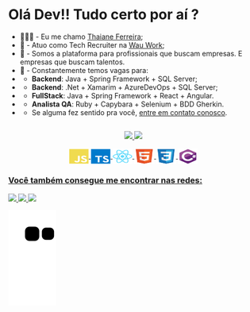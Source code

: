 # Olá Dev!! Tudo certo por aí ?

- 👨🏽‍💻 -  Eu me chamo [Thaiane Ferreira](https://www.linkedin.com/in/thaianeferreira);
- 💜 - Atuo como Tech Recruiter na [Wau Work](https://www.linkedin.com/company/wauwork/);
- 🦄 - Somos a plataforma para profissionais que buscam empresas. E empresas que buscam talentos.
- 💸 - Constantemente temos vagas para:
- - **Backend**: Java + Spring Framework + SQL Server;
- - **Backend**: .Net + Xamarim + AzureDevOps + SQL Server;
- - **FullStack**: Java + Spring Framework + React + Angular.
- - **Analista QA**: Ruby + Capybara + Selenium + BDD Gherkin.
- - Se alguma fez sentido pra você, [entre em contato conosco](https://www.linkedin.com/company/wauwork).

##

<div align="center">
  <a href="https://github.com/ThaianeFerreira">
  <img height="180em" src="https://github-readme-stats.vercel.app/api?username=ThaianeFerreira&show_icons=true&theme=midnight-purple&include_all_commits=true&count_private=true"/>
  <img height="180em" src="https://github-readme-stats.vercel.app/api/top-langs/?username=paulopelaez&layout=compact&langs_count=7&theme=midnight-purple"/>
</div>

<div align="center" style="display: inline_block"><br>
  <img align="center" alt="Pelaez-Js" height="30" width="40" src="https://raw.githubusercontent.com/devicons/devicon/master/icons/javascript/javascript-plain.svg">
  <img align="center" alt="Pelaez-Ts" height="30" width="40" src="https://raw.githubusercontent.com/devicons/devicon/master/icons/typescript/typescript-plain.svg">
  <img align="center" alt="Pelaez-React" height="30" width="40" src="https://raw.githubusercontent.com/devicons/devicon/master/icons/react/react-original.svg">
  <img align="center" alt="Pelaez-HTML" height="30" width="40" src="https://raw.githubusercontent.com/devicons/devicon/master/icons/html5/html5-original.svg">
  <img align="center" alt="Pelaez-CSS" height="30" width="40" src="https://raw.githubusercontent.com/devicons/devicon/master/icons/css3/css3-original.svg">
  <img align="center" alt="Pelaez-Csharp" height="30" width="40" src="https://raw.githubusercontent.com/devicons/devicon/master/icons/csharp/csharp-original.svg">
  
</div>
  
  ### Você também consegue me encontrar nas redes: 
  
 
<div> 
  
  <a href="mailto:thaiane.brito@wau.work">
    <img src="https://img.shields.io/badge/-Gmail-%23333?style=for-the-badge&logo=gmail&logoColor=white" target="_blank">
  </a>
  
  <a href="https://www.linkedin.com/in/thaianeferreira" target="_blank">
    <img src="https://img.shields.io/badge/-LinkedIn-%230077B5?style=for-the-badge&logo=linkedin&logoColor=white" target="_blank">
  </a> 

   <a href="https://wa.me/5511995005545" target="_blank">
   <img src="https://img.shields.io/badge/WhatsApp-25D366?style=for-the-badge&logo=whatsapp&logoColor=white" target="_blank">
  </a> 
 
  ![Snake animation](https://github.com/paulopelaez/paulopelaez/blob/output/github-grid-snake.svg)
 
</div>
